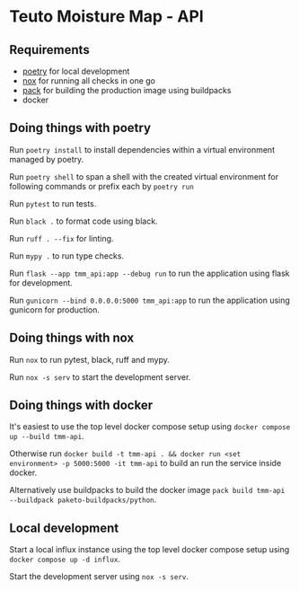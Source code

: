 # Teuto Moisture Map - API

## Requirements

- [poetry](https://python-poetry.org) for local development
- [nox](https://nox.thea.codes/en/stable/) for running all checks in one go
- [pack](https://buildpacks.io/docs/tools/pack/) for building the production image using buildpacks
- docker

## Doing things with poetry

Run `poetry install` to install dependencies within a virtual environment managed by poetry.

Run `poetry shell` to span a shell with the created virtual environment for following commands or prefix each by `poetry run`

Run `pytest` to run tests.

Run `black .` to format code using black.

Run `ruff . --fix` for linting.

Run `mypy .` to run type checks.

Run `flask --app tmm_api:app --debug run` to run the application using flask for development.

Run `gunicorn --bind 0.0.0.0:5000 tmm_api:app` to run the application using gunicorn for production.

## Doing things with nox

Run `nox` to run pytest, black, ruff and mypy.

Run `nox -s serv` to start the development server.

## Doing things with docker

It's easiest to use the top level docker compose setup using `docker compose up --build tmm-api`.

Otherwise run `docker build -t tmm-api . && docker run <set environment> -p 5000:5000 -it tmm-api` to build an run the service inside docker.

Alternatively use buildpacks to build the docker image `pack build tmm-api --buildpack paketo-buildpacks/python`.

## Local development
Start a local influx instance using the top level docker compose setup using `docker compose up -d influx`.

Start the development server using `nox -s serv`.
